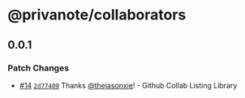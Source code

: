 # @privanote/collaborators

## 0.0.1

### Patch Changes

- [#14](https://github.com/privanote/core/pull/14) [`2d77409`](https://github.com/privanote/core/commit/2d7740978ad904b29495fe2db01eb9616ac928db) Thanks [@thejasonxie](https://github.com/thejasonxie)! - Github Collab Listing Library

